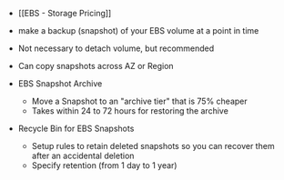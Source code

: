 - [[EBS - Storage Pricing]]
- make a backup (snapshot) of your EBS volume at a point in time
- Not necessary to detach volume, but recommended
- Can copy snapshots across AZ or Region

- EBS Snapshot Archive
	- Move a Snapshot to an "archive tier" that is 75% cheaper
	- Takes within 24 to 72 hours for restoring the archive
- Recycle Bin for EBS Snapshots
	- Setup rules to retain deleted snapshots so you can recover them after an accidental deletion
	- Specify retention (from 1 day to 1 year)